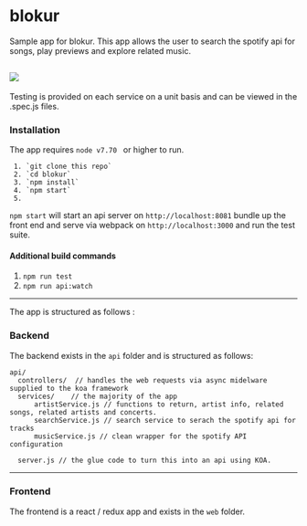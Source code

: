 # blokur

Sample app for blokur. This app allows the user to search the spotify api for songs, play previews and explore related music.

![](/images/demo.gif)
----------


Testing is provided on each service on a unit basis and can be viewed in the .spec.js files.

### Installation

The app requires `node v7.70 ` or higher to run.


	 1. `git clone this repo`
	 2. `cd blokur`
	 3. `npm install`
	 4. `npm start`
	 5.

`npm start` will start an api server on `http://localhost:8081` bundle up the front end and serve via webpack on `http://localhost:3000` and run the test suite.

#### Additional build commands

 1. `npm run test` 
 2. `npm run api:watch`




----------




The app is structured as follows :


### Backend
 
The backend exists in the `api` folder and is structured as follows:

```
api/
  controllers/  // handles the web requests via async midelware supplied to the koa framework
  services/    // the majority of the app
      artistService.js // functions to return, artist info, related songs, related artists and concerts.
      searchService.js // search service to serach the spotify api for tracks
      musicService.js // clean wrapper for the spotify API configuration
      
  server.js // the glue code to turn this into an api using KOA.

```


----------


### Frontend

The frontend is a react / redux app and exists in the `web` folder.

